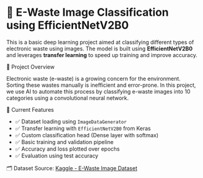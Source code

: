 # 🔌 E-Waste Image Classification using EfficientNetV2B0

This is a basic deep learning project aimed at classifying different types of electronic waste using images. The model is built using **EfficientNetV2B0** and leverages **transfer learning** to speed up training and improve accuracy.

📌 Project Overview

Electronic waste (e-waste) is a growing concern for the environment. Sorting these wastes manually is inefficient and error-prone. In this project, we use AI to automate this process by classifying e-waste images into 10 categories using a convolutional neural network.

🧠 Current Features

- ✅ Dataset loading using `ImageDataGenerator`  
- ✅ Transfer learning with `EfficientNetV2B0` from Keras  
- ✅ Custom classification head (Dense layer with softmax)  
- ✅ Basic training and validation pipeline  
- ✅ Accuracy and loss plotted over epochs  
- ✅ Evaluation using test accuracy  


🗂 Dataset
Source: [Kaggle - E-Waste Image Dataset](https://www.kaggle.com/datasets/akshat103/e-waste-image-dataset)
